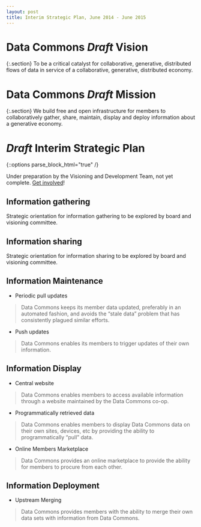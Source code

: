 ```yaml
---
layout: post
title: Interim Strategic Plan, June 2014 - June 2015
---
```


# Data Commons <i>Draft</i> Vision

{:.section}
To be a critical catalyst for collaborative, generative, distributed flows of data in service of a collaborative, generative, distributed economy.


# Data Commons <i>Draft</i> Mission 

{:.section}
We build free and open infrastructure for members to collaboratively gather, share, maintain, display and deploy information about a generative economy.

# <i>Draft</i> Interim Strategic Plan

{::options parse_block_html="true" /}
<div class="section">

Under preparation by the Visioning and Development Team, not yet complete.
<a href="{{site.baseurl}}/contact/">Get involved</a>!

## Information gathering

Strategic orientation for information gathering to be explored by
board and visioning committee.



##  Information sharing

Strategic orientation for information sharing to be explored by board
and visioning committee.


## Information Maintenance

 * Periodic pull updates
 
 > Data Commons keeps its member data updated, preferably in an automated fashion, and avoids the “stale data” problem that has consistently plagued similar efforts. 

 * Push updates

 > Data Commons enables its members to trigger updates of their own information.


## Information Display

 * Central website

 > Data Commons enables members to access available information through a website maintained by the Data Commons co-op.


 * Programmatically retrieved data

 > Data Commons enables members to display Data Commons data on their own sites, devices, etc by providing the ability to programmatically “pull” data.

 * Online Members Marketplace

 > Data Commons provides an online marketplace to provide the ability for members to procure from each other.


## Information Deployment

 * Upstream Merging

 > Data Commons provides members with the ability to merge their own data sets with information from Data Commons.
 

</div>
